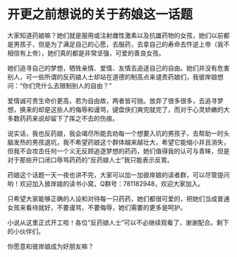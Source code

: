 # 开更之前想说的关于药娘这一话题

大家知道药娘嘛？她们就是服用或注射雌性激素以及抗雄药物的女孩，她们以前都是男孩子，但是为了满足自己的心愿，去服药，去拿自己的寿命去忤逆上帝（我不相信有上帝），她们真的都是非常坚强，可爱的善良女孩。

她们追寻自己的梦想，牺牲亲情、爱情、友情去追逐自己的自由。她们并没有危害别人，可一些所谓的反药娘人士却站在道德的制高点来谴责药娘们，我彼岸娘想问：“你们凭什么去限制别人的自由？”

爱情诚可贵生命价更高，若为自由故，两者皆可抛。放弃了很多很多，去追寻梦想，换来的却是这些人的侮辱和谩骂，键盘侠们爽完就完了，而对于心灵娇嫩的大多数药药来说却留下了挥之不去的伤痕。

说实话，我也反药娘，我会竭尽所能去劝每一个想要入坑的男孩子，去帮助一时头脑发热的男孩退坑，我不希望药娘这个群体越来越壮大，希望它能缩小并且消失，但我不会攻击任何一个义无反顾追逐梦想的药药，她们值得我的认可与青睐，但是对于那些开口闭口辱骂药药的“反药娘人士”我只能表示反胃。

药娘这个话题一天一夜也讲不完，大家可以加一加彼岸娘的读者群，可以尽管提问哟！欢迎加入彼岸娘的读书小窝，Q群号：781182948，欢迎大家加入。

只希望大家能够正确的人设和对待每一只药药，她们都很可爱的，把她们当成普通女孩来看待就好，不要谩骂，不要侮辱，她们需要的更多是呵护。

小说从这里正式开工啦！各位“反药娘人士”可以不必继续观看了，谢谢配合。剩下的小伙伴们。

你愿意和彼岸娘成为好朋友嘛？